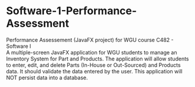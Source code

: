 # Software-1-Performance-Assessment
Performance Assessement (JavaFX project) for WGU course C482 - Software I
<br>
A multiple-screen JavaFX application for WGU students to manage an Inventory System for Part and Products. The application will allow students to enter, edit, and delete Parts (In-House or Out-Sourced) and Products data. It should validate the data entered by the user. This application will NOT persist data into a database.
